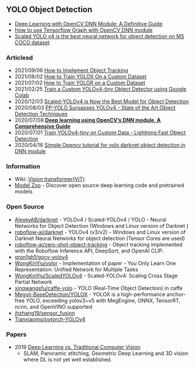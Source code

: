 ## YOLO Object Detection



- [Deep Learning with OpenCV DNN Module: A Definitive Guide](https://learnopencv.com/deep-learning-with-opencvs-dnn-module-a-definitive-guide/)
- [How to use Tensorflow Graph with OpenCV DNN module](https://medium.com/@sathualab/how-to-use-tensorflow-graph-with-opencv-dnn-module-3bbeeb4920c5)
- [Scaled YOLO v4 is the best neural network for object detection on MS COCO dataset](https://alexeyab84.medium.com/scaled-yolo-v4-is-the-best-neural-network-for-object-detection-on-ms-coco-dataset-39dfa22fa982)


### Articlesd
- 2021/09/06 [How to Implement Object Tracking](https://blog.roboflow.com/object-tracking-how-to/)
- 2021/08/02 [How to Train YOLOX On a Custom Dataset](https://blog.roboflow.com/how-to-train-yolox-on-a-custom-dataset/)
- 2021/07/02 [How to Train YOLOR on a Custom Dataset](https://blog.roboflow.com/train-yolor-on-a-custom-dataset/)
- 2021/02/25 [Train a Custom YOLOv4-tiny Object Detector using Google Colab](https://medium.com/analytics-vidhya/train-a-custom-yolov4-tiny-object-detector-using-google-colab-b58be08c9593)
- 2020/12/03 [Scaled-YOLOv4 is Now the Best Model for Object Detection](https://blog.roboflow.com/scaled-yolov4-tops-efficientdet/)
- 2020/08/03 [PP-YOLO Surpasses YOLOv4 - State of the Art Object Detection Techniques](https://blog.roboflow.com/pp-yolo-beats-yolov4-object-detection/)
- 2020/07/08 [**Deep learning using OpenCV’s DNN module, A Comprehensive Guide**](https://bleedai.com/deep-learning-with-opencv-dnn-module-a-comprehensive-guide/)
- 2020/07/01 [Train YOLOv4-tiny on Custom Data - Lightning Fast Object Detection](https://blog.roboflow.com/train-yolov4-tiny-on-custom-data-lighting-fast-detection/)
- 2020/04/16 [Simple Opencv tutorial for yolo darknet object detection in DNN module](https://funvision.blogspot.com/2020/04/simple-opencv-tutorial-for-yolo-darknet.html)



### Information
- Wiki: [Vision transformer(ViT)](https://en.wikipedia.org/wiki/Vision_transformer)
- [Model Zoo](https://modelzoo.co/) - Discover open source deep learning code and pretrained models


### Open Source
- [AlexeyAB/darknet](https://github.com/AlexeyAB/darknet) - YOLOv4 / Scaled-YOLOv4 / YOLO - Neural Networks for Object Detection (Windows and Linux version of Darknet )
- [roboflow-ai/darknet](https://github.com/roboflow-ai/darknet) - YOLOv4 (v3/v2) - Windows and Linux version of Darknet Neural Networks for object detection (Tensor Cores are used)
- [roboflow-ai/zero-shot-object-tracking](https://github.com/roboflow-ai/zero-shot-object-tracking) - Object tracking implemented with the Roboflow Inference API, DeepSort, and OpenAI CLIP.
- [gron1gh1/gocv-yolov4](https://github.com/gron1gh1/gocv-yolov4)   
- [WongKinYiu/yolor](https://github.com/WongKinYiu/yolor) - Implementation of paper - You Only Learn One Representation: Unified Network for Multiple Tasks
- [WongKinYiu/ScaledYOLOv4](https://github.com/WongKinYiu/ScaledYOLOv4) - Scaled-YOLOv4: Scaling Cross Stage Partial Network
- [xingwangsfu/caffe-yolo](https://github.com/xingwangsfu/caffe-yolo) - YOLO (Real-Time Object Detection) in caffe
- [Megvii-BaseDetection/YOLOX](https://github.com/Megvii-BaseDetection/YOLOX) - YOLOX is a high-performance anchor-free YOLO, exceeding yolov3~v5 with MegEngine, ONNX, TensorRT, ncnn, and OpenVINO supported
- [jhzhang19/sensor_fusion](https://github.com/jhzhang19/sensor_fusion) 
- [Tianxiaomo/pytorch-YOLOv4](https://github.com/Tianxiaomo/pytorch-YOLOv4)


### Papers
- 2019 [Deep Learning vs. Traditional Computer Vision](https://arxiv.org/pdf/1910.13796.pdf)
    - SLAM, Panoramic stitching, Geometric Deep Learning and 3D vision where DL is not yet well
established.

